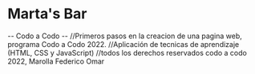 # Marta's Bar
-- Codo a Codo -- 
//Primeros pasos en la creacion de una pagina web, programa Codo a Codo 2022. //Aplicación de tecnicas de aprendizaje (HTML, CSS y JavaScript) //todos los derechos reservados codo a codo 2022, Marolla Federico Omar
